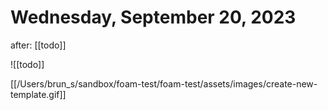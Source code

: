 # Wednesday, September 20, 2023


after: [[todo]]

![[todo]]

[[/Users/brun_s/sandbox/foam-test/foam-test/assets/images/create-new-template.gif]]
